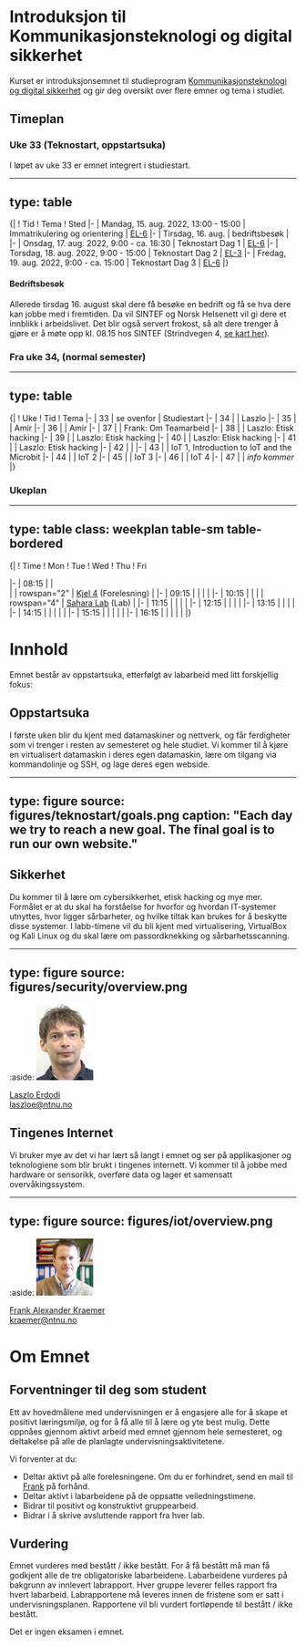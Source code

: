 # Introduksjon til Kommunikasjonsteknologi og digital sikkerhet

Kurset er introduksjonsemnet til studieprogram [Kommunikasjonsteknologi og digital sikkerhet](https://www.ntnu.no/studier/mtkom) og gir deg oversikt over flere emner og tema i studiet.

<!--
<a class="arrow" href="learning-goals.html">Read more about the Learning Goals</a>
-->

## Timeplan


### Uke 33 (Teknostart, oppstartsuka)

I løpet av uke 33 er emnet integrert i studiestart. 


---
type: table
---
{|
! Tid
! Tema
! Sted
|-
| Mandag, 15. aug. 2022, 13:00 - 15:00
| Immatrikulering og orientering
| [EL-6](https://link.mazemap.com/kolUEtCs)
|-
| Tirsdag, 16. aug.
| bedriftsbesøk
|
|-
| Onsdag, 17. aug. 2022, 9:00 - ca. 16:30
| Teknostart Dag 1
| [EL-6](https://link.mazemap.com/kolUEtCs)
|-
| Torsdag, 18. aug. 2022, 9:00 - 15:00
| Teknostart Dag 2
| [EL-3](https://link.mazemap.com/QqBVasau)
|-
| Fredag, 19. aug. 2022, 9:00 - ca. 15:00
| Teknostart Dag 3
| [EL-6](https://link.mazemap.com/kolUEtCs)
|}


#### Bedriftsbesøk 

Allerede tirsdag 16. august skal dere få besøke en bedrift og få se hva dere kan jobbe med i fremtiden. Da vil SINTEF og Norsk Helsenett vil gi dere et innblikk i arbeidslivet.
Det blir også servert frokost, så alt dere trenger å gjøre er å møte opp kl. 08.15 hos SINTEF (Strindvegen 4, [se kart her](https://goo.gl/maps/x6XQTSBWf9sjheNV8)).


### Fra uke 34, (normal semester)

---
type: table
---
{|
! Uke
! Tid
! Tema 
|-
| 33
| se ovenfor
| Studiestart
|-
| 34
| 
| Laszlo
|-
| 35
|
| Amir
|-
| 36
|
| Amir
|-
| 37
|
| Frank: Om Teamarbeid
|-
| 38
|
| Laszlo: Etisk hacking
|-
| 39
|
| Laszlo: Etisk hacking
|-
| 40
|
| Laszlo: Etisk hacking
|-
| 41
|
| Laszlo: Etisk hacking
|-
| 42
| 
| 
|-
| 43
|
| IoT 1, Introduction to IoT and the Microbit
|-
| 44
|
| IoT 2
|-
| 45
|
| IoT 3
|-
| 46
|
| IoT 4
|-
| 47
|
| _info kommer_
|}


### Ukeplan

---
type: table
class: weekplan table-sm table-bordered
---
{|
! Time
! Mon
! Tue
! Wed
! Thu
! Fri

|-
| 08:15
| 
|  
|
| rowspan="2" | [Kjel 4](https://link.mazemap.com/QO2zpqJ0) (Forelesning)
|
|-
| 09:15
| 
|
|
|
|-
| 10:15
| 
|
|
| rowspan="4" | [Sahara Lab](https://link.mazemap.com/pR24A3cf) (Lab)
| 
|-
| 11:15
|
|
| 
|
|-
| 12:15
|
|
|
|
|-
| 13:15
|
|
|
| 
|-
| 14:15
|
|
|
|
|
|-
| 15:15
|
|
|
|
|
|-
| 16:15
|
|
|
|
|
|}



# Innhold

Emnet består av oppstartsuka, etterfølgt av labarbeid med litt forskjellig fokus:

## Oppstartsuka

I første uken blir du kjent med datamaskiner og nettverk, og får ferdigheter som vi trenger i resten av semesteret og hele studiet. Vi kommer til å kjøre en virtualisert datamaskin i deres egen datamaskin, lære om tilgang via kommandolinje og SSH, og lage deres egen webside.

---
type: figure
source: figures/teknostart/goals.png
caption: "Each day we try to reach a new goal. The final goal is to run our own website."
---


## Sikkerhet

Du kommer til å lære om cybersikkerhet, etisk hacking og mye mer. 
Formålet er at du skal ha forståelse for hvorfor og hvordan IT-systemer utnyttes, hvor ligger sårbarheter, og hvilke tiltak kan brukes for å beskytte disse systemer. 
I labb-timene vil du bli kjent med virtualisering, VirtualBox og Kali Linux og du skal lære om passordknekking og sårbarhetsscanning.

---
type: figure
source: figures/security/overview.png
---

:aside: <img src="figures/laszlo.jpg" width="100px"><p><a href="">Laszlo Erdodi</a><br/><i class="far fa-envelope"></i> laszloe@ntnu.no</p>


## Tingenes Internet

Vi bruker mye av det vi har lært så langt i emnet og ser på applikasjoner og teknologiene som blir brukt i tingenes internett. Vi kommer til å jobbe med hardware or sensorikk, overføre data og lager et samensatt overvåkingssystem.

---
type: figure
source: figures/iot/overview.png
---

:aside: <img src="figures/frank.jpg" width="100px"><p><a href="https://www.ntnu.edu/employees/kraemer">Frank Alexander Kraemer</a><br/><i class="far fa-envelope"></i> kraemer@ntnu.no</p>


# Om Emnet

## Forventninger til deg som student

Ett av hovedmålene med undervisningen er å engasjere alle for å skape et positivt læringsmiljø, og for å få alle til å lære og yte best mulig. Dette oppnåes gjennom aktivt arbeid med emnet gjennom hele semesteret, og deltakelse på alle de planlagte undervisningsaktivitetene.

Vi forventer at du:

- Deltar aktivt på alle forelesningene. Om du er forhindret, send en mail til [Frank](mailto:kraemer@ntnu.no) på forhånd.
- Deltar aktivt i labarbeidene på de oppsatte veiledningstimene.
- Bidrar til positivt og konstruktivt gruppearbeid.
- Bidrar i å skrive avsluttende rapport fra hver lab.

## Vurdering

Emnet vurderes med bestått / ikke bestått. For å få bestått må man få godkjent alle de tre obligatoriske labarbeidene. Labarbeidene vurderes på bakgrunn av innlevert labrapport. Hver gruppe leverer felles rapport fra hvert labarbeid. Labrapportene må leveres innen de fristene som er satt i undervisningsplanen. Rapportene vil bli vurdert fortløpende til bestått / ikke bestått.

Det er ingen eksamen i emnet.
